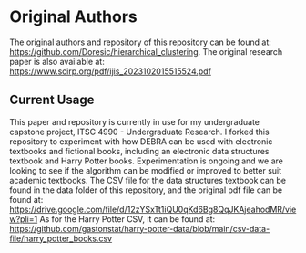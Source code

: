 # Original Authors 
The original authors and repository of this repository can be found at: https://github.com/Doresic/hierarchical_clustering. The original research paper is also available at: https://www.scirp.org/pdf/ijis_2023102015515524.pdf 


## Current Usage
This paper and repository is currently in use for my undergraduate capstone project, ITSC 4990 - Undergraduate Research. I forked this repository to experiment with how DEBRA can be used with electronic textbooks and fictional books, including an electronic data structures textbook and Harry Potter books. Experimentation is ongoing and we are looking to see if the algorithm can be modified or improved to better suit academic textbooks. The CSV file for the data structures textbook can be found in the data folder of this repository, and the original pdf file can be found at: 
https://drive.google.com/file/d/12zYSxTt1iQU0qKd6Bg8QqJKAjeahodMR/view?pli=1
As for the Harry Potter CSV, it can be found at: 
https://github.com/gastonstat/harry-potter-data/blob/main/csv-data-file/harry_potter_books.csv 

